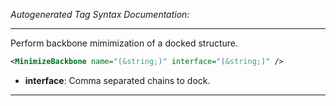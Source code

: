 _Autogenerated Tag Syntax Documentation:_

---
Perform backbone mimimization of a docked structure.

```xml
<MinimizeBackbone name="(&string;)" interface="(&string;)" />
```

-   **interface**: Comma separated chains to dock.

---
